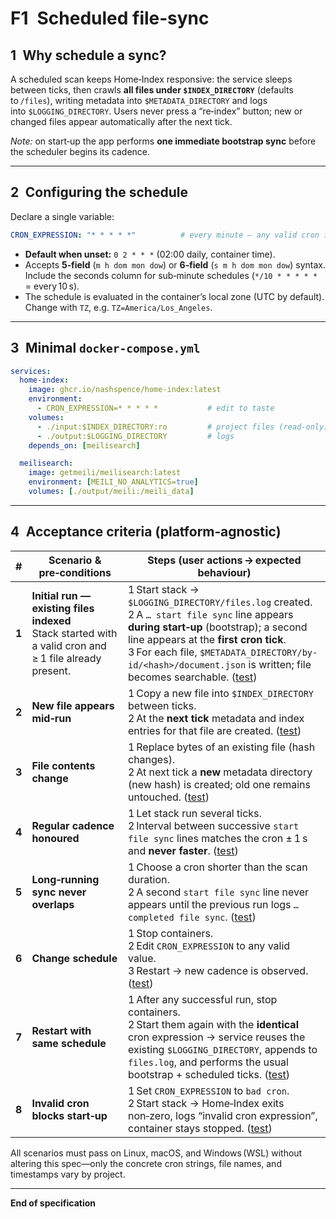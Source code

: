 # F1 Scheduled file‑sync

## 1 Why schedule a sync?

A scheduled scan keeps Home‑Index responsive: the service sleeps between ticks, then crawls **all files under `$INDEX_DIRECTORY`** (defaults to `/files`), writing metadata into `$METADATA_DIRECTORY` and logs into `$LOGGING_DIRECTORY`. Users never press a “re‑index” button; new or changed files appear automatically after the next tick.

*Note:* on start‑up the app performs **one immediate bootstrap sync** before the scheduler begins its cadence.

---

## 2 Configuring the schedule

Declare a single variable:

```yaml
CRON_EXPRESSION: "* * * * *"          # every minute – any valid cron is OK
```

* **Default when unset:** `0 2 * * *` (02:00 daily, container time).
* Accepts **5‑field** (`m h dom mon dow`) or **6‑field** (`s m h dom mon dow`) syntax. Include the seconds column for sub‑minute schedules (`*/10 * * * * *` = every 10 s).
* The schedule is evaluated in the container’s local zone (UTC by default). Change with `TZ`, e.g. `TZ=America/Los_Angeles`.

---

## 3 Minimal `docker-compose.yml`

```yaml
services:
  home-index:
    image: ghcr.io/nashspence/home-index:latest
    environment:
      - CRON_EXPRESSION=* * * * *           # edit to taste
    volumes:
      - ./input:$INDEX_DIRECTORY:ro         # project files (read‑only)
      - ./output:$LOGGING_DIRECTORY         # logs
    depends_on: [meilisearch]

  meilisearch:
    image: getmeili/meilisearch:latest
    environment: [MEILI_NO_ANALYTICS=true]
    volumes: [./output/meili:/meili_data]
```

---

## 4 Acceptance criteria (platform‑agnostic)

| #     | Scenario & pre‑conditions                                                                                 | Steps (user actions → expected behaviour)                                                                                                                                                                                                                                                    |
| ----- | --------------------------------------------------------------------------------------------------------- | -------------------------------------------------------------------------------------------------------------------------------------------------------------------------------------------------------------------------------------------------------------------------------------------- |
| **1** | **Initial run — existing files indexed**<br>Stack started with a valid cron and ≥ 1 file already present. | 1 Start stack → `$LOGGING_DIRECTORY/files.log` created.<br>2 A `… start file sync` line appears **during start‑up** (bootstrap); a second line appears at the **first cron tick**.<br>3 For each file, `$METADATA_DIRECTORY/by-id/<hash>/document.json` is written; file becomes searchable. ([test](tests/acceptance/s1/test_s1.py)) |
| **2** | **New file appears mid‑run**                                                                              | 1 Copy a new file into `$INDEX_DIRECTORY` between ticks.<br>2 At the **next tick** metadata and index entries for that file are created. ([test](tests/acceptance/test_s2.py))                                                                                                                                                     |
| **3** | **File contents change**                                                                                  | 1 Replace bytes of an existing file (hash changes).<br>2 At next tick a **new** metadata directory (new hash) is created; old one remains untouched. ([test](tests/acceptance/test_s3.py))                                                                                                                                         |
| **4** | **Regular cadence honoured**                                                                              | 1 Let stack run several ticks.<br>2 Interval between successive `start file sync` lines matches the cron ± 1 s and **never faster**. ([test](tests/acceptance/test_s4.py))                                                                                                                                                         |
| **5** | **Long‑running sync never overlaps**                                                                      | 1 Choose a cron shorter than the scan duration.<br>2 A second `start file sync` line never appears until the previous run logs `… completed file sync`. ([test](tests/acceptance/test_s5.py))                                                                                                                                      |
| **6** | **Change schedule**                                                                                       | 1 Stop containers.<br>2 Edit `CRON_EXPRESSION` to any valid value.<br>3 Restart → new cadence is observed. ([test](tests/acceptance/test_s6.py))                                                                                                                                                                                   |
| **7** | **Restart with same schedule**                                                                            | 1 After any successful run, stop containers.<br>2 Start them again with the **identical** cron expression → service reuses the existing `$LOGGING_DIRECTORY`, appends to `files.log`, and performs the usual bootstrap + scheduled ticks. ([test](tests/acceptance/test_s7.py))                                                    |
| **8** | **Invalid cron blocks start‑up**                                                                          | 1 Set `CRON_EXPRESSION` to `bad cron`.<br>2 Start stack → Home‑Index exits non‑zero, logs “invalid cron expression”, container stays stopped. ([test](tests/acceptance/test_s8.py))                                                                                                                                                |

All scenarios must pass on Linux, macOS, and Windows (WSL) without altering this spec—only the concrete cron strings, file names, and timestamps vary by project.

---

**End of specification**

